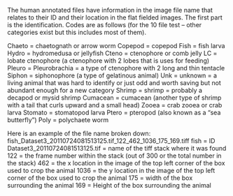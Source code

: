 The human annotated files have information in the image file name that relates to their ID and their location in the flat fielded images.
The first part is the identification. Codes are as follows (for the 10 file test – other categories exist but this includes most of them).

Chaeto = chaetognath or arrow worm
Copepod = copepod
Fish = fish larva
Hydro = hydromedusa or jellyfish
Cteno = ctenophore or comb jelly
LC = lobate ctenophore (a ctenophore with 2 lobes that is uses for feeding)
Pleuro = Pleurobrachia = a type of ctenophore with 2 long and thin tentacle
Siphon = siphonophore (a type of gelatinous animal)
Unk = unknown = a living animal that was hard to identify or just odd and worth saving but not abundant enough for a new category
Shrimp = shrimp = probably a decapod or mysid shrimp
Cumacean = cumacean (another type of shrimp with a tail that curls upward and a small head)
Zooea = crab zooea or crab larva
Stomato = stomatopod larva
Ptero = pteropod (also known as a “sea butterfly”)
Poly = polychaete worm

Here is an example of the file name broken down:
fish_Dataset3_20110724081513125.tif_122_462_1036_175_169.tiff
fish = ID
Dataset3_20110724081513125.tif = name of the tiff stack where it was found
122 = the frame number within the stack (out of 300 or the total number in the stack)
462 = the x location in the image of the top left corner of the box used to crop the animal
1036 = the y location in the image of the top left corner of the box used to crop the animal
175 = width of the box surrounding the animal
169 = Height of the box surrounding the animal 
